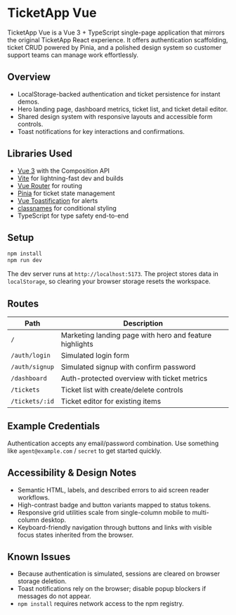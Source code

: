 # TicketApp Vue

TicketApp Vue is a Vue 3 + TypeScript single-page application that mirrors the original TicketApp React
experience. It offers authentication scaffolding, ticket CRUD powered by Pinia, and a polished design
system so customer support teams can manage work effortlessly.

## Overview

- LocalStorage-backed authentication and ticket persistence for instant demos.
- Hero landing page, dashboard metrics, ticket list, and ticket detail editor.
- Shared design system with responsive layouts and accessible form controls.
- Toast notifications for key interactions and confirmations.

## Libraries Used

- [Vue 3](https://vuejs.org/) with the Composition API
- [Vite](https://vitejs.dev/) for lightning-fast dev and builds
- [Vue Router](https://router.vuejs.org/) for routing
- [Pinia](https://pinia.vuejs.org/) for ticket state management
- [Vue Toastification](https://github.com/Maronato/vue-toastification) for alerts
- [classnames](https://github.com/JedWatson/classnames) for conditional styling
- TypeScript for type safety end-to-end

## Setup

```bash
npm install
npm run dev
```

The dev server runs at `http://localhost:5173`. The project stores data in `localStorage`, so clearing your
browser storage resets the workspace.

## Routes

| Path | Description |
| --- | --- |
| `/` | Marketing landing page with hero and feature highlights |
| `/auth/login` | Simulated login form |
| `/auth/signup` | Simulated signup with confirm password |
| `/dashboard` | Auth-protected overview with ticket metrics |
| `/tickets` | Ticket list with create/delete controls |
| `/tickets/:id` | Ticket editor for existing items |

## Example Credentials

Authentication accepts any email/password combination. Use something like `agent@example.com` / `secret` to
get started quickly.

## Accessibility & Design Notes

- Semantic HTML, labels, and described errors to aid screen reader workflows.
- High-contrast badge and button variants mapped to status tokens.
- Responsive grid utilities scale from single-column mobile to multi-column desktop.
- Keyboard-friendly navigation through buttons and links with visible focus states inherited from the
  browser.

## Known Issues

- Because authentication is simulated, sessions are cleared on browser storage deletion.
- Toast notifications rely on the browser; disable popup blockers if messages do not appear.
- `npm install` requires network access to the npm registry.
